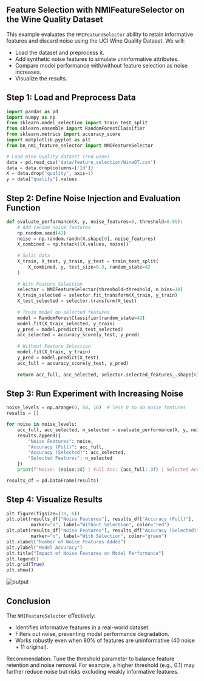 ## Feature Selection with NMIFeatureSelector on the Wine Quality Dataset

This example evaluates the `NMIFeatureSelector` ability to retain informative features and discard noise using the UCI Wine Quality Dataset. We will:
- Load the dataset and preprocess it.
- Add synthetic noise features to simulate uninformative attributes.
- Compare model performance with/without feature selection as noise increases.
- Visualize the results.
## Step 1: Load and Preprocess Data
```python
import pandas as pd
import numpy as np
from sklearn.model_selection import train_test_split
from sklearn.ensemble import RandomForestClassifier
from sklearn.metrics import accuracy_score
import matplotlib.pyplot as plt
from bn_nmi_feature_selector import NMIFeatureSelector

# Load Wine Quality dataset (red wine)
data = pd.read_csv('data/feature_selection/WineQT.csv')
data = data.drop(columns=['Id'])
X = data.drop("quality", axis=1)
y = data["quality"].values
```
## Step 2: Define Noise Injection and Evaluation Function
```python
def evaluate_performance(X, y, noise_features=0, threshold=0.05):
    # Add random noise features
    np.random.seed(42)
    noise = np.random.randn(X.shape[0], noise_features)
    X_combined = np.hstack([X.values, noise])
    
    # Split data
    X_train, X_test, y_train, y_test = train_test_split(
        X_combined, y, test_size=0.3, random_state=42
    )
    
    # With Feature Selection
    selector = NMIFeatureSelector(threshold=threshold, n_bins=10)
    X_train_selected = selector.fit_transform(X_train, y_train)
    X_test_selected = selector.transform(X_test)
    
    # Train model on selected features
    model = RandomForestClassifier(random_state=42)
    model.fit(X_train_selected, y_train)
    y_pred = model.predict(X_test_selected)
    acc_selected = accuracy_score(y_test, y_pred)
    
    # Without Feature Selection
    model.fit(X_train, y_train)
    y_pred = model.predict(X_test)
    acc_full = accuracy_score(y_test, y_pred)
    
    return acc_full, acc_selected, selector.selected_features_.shape[0]
```

## Step 3: Run Experiment with Increasing Noise
```python
noise_levels = np.arange(0, 50, 10)  # Test 0 to 40 noise features
results = []

for noise in noise_levels:
    acc_full, acc_selected, n_selected = evaluate_performance(X, y, noise_features=noise)
    results.append({
        "Noise Features": noise,
        "Accuracy (Full)": acc_full,
        "Accuracy (Selected)": acc_selected,
        "Selected Features": n_selected
    })
    print(f"Noise: {noise:2d} | Full Acc: {acc_full:.3f} | Selected Acc: {acc_selected:.3f} | Features Kept: {n_selected}")

results_df = pd.DataFrame(results)
```
## Step 4: Visualize Results
```python
plt.figure(figsize=(10, 6))
plt.plot(results_df["Noise Features"], results_df["Accuracy (Full)"], 
         marker="o", label="Without Selection", color="red")
plt.plot(results_df["Noise Features"], results_df["Accuracy (Selected)"], 
         marker="o", label="With Selection", color="green")
plt.xlabel("Number of Noise Features Added")
plt.ylabel("Model Accuracy")
plt.title("Impact of Noise Features on Model Performance")
plt.legend()
plt.grid(True)
plt.show()
```
![output](https://github.com/user-attachments/assets/1023a03f-dcc0-4adf-804f-c0ae2e651268)

## Conclusion
The `NMIFeatureSelector` effectively:
- Identifies informative features in a real-world dataset.
- Filters out noise, preventing model performance degradation.
- Works robustly even when 80% of features are uninformative (40 noise + 11 original).

Recommendation:
Tune the threshold parameter to balance feature retention and noise removal. For example, a higher threshold (e.g., 0.1) may further reduce noise but risks excluding weakly informative features.
